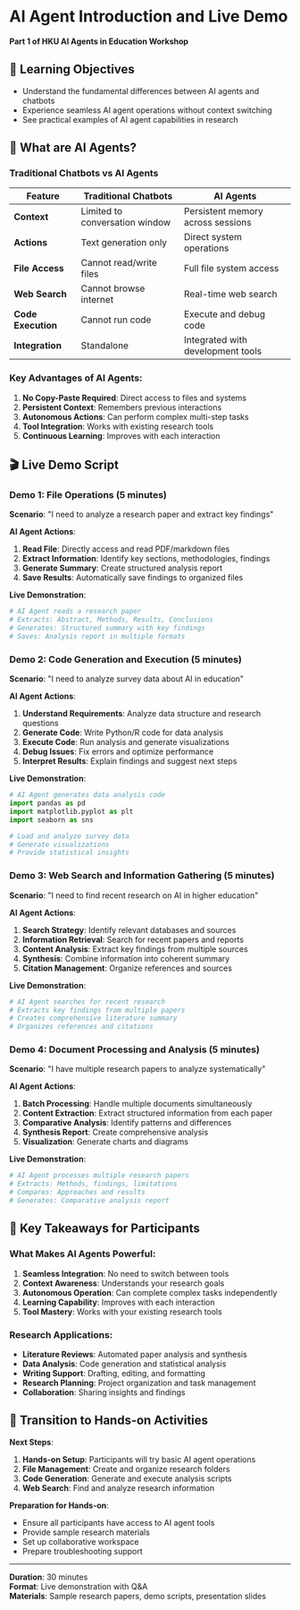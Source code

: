# AI Agent Introduction and Live Demo
**Part 1 of HKU AI Agents in Education Workshop**

## 🎯 Learning Objectives
- Understand the fundamental differences between AI agents and chatbots
- Experience seamless AI agent operations without context switching
- See practical examples of AI agent capabilities in research

## 🤖 What are AI Agents?

### Traditional Chatbots vs AI Agents

| Feature | Traditional Chatbots | AI Agents |
|---------|---------------------|-----------|
| **Context** | Limited to conversation window | Persistent memory across sessions |
| **Actions** | Text generation only | Direct system operations |
| **File Access** | Cannot read/write files | Full file system access |
| **Web Search** | Cannot browse internet | Real-time web search |
| **Code Execution** | Cannot run code | Execute and debug code |
| **Integration** | Standalone | Integrated with development tools |

### Key Advantages of AI Agents:
1. **No Copy-Paste Required**: Direct access to files and systems
2. **Persistent Context**: Remembers previous interactions
3. **Autonomous Actions**: Can perform complex multi-step tasks
4. **Tool Integration**: Works with existing research tools
5. **Continuous Learning**: Improves with each interaction

## 🎬 Live Demo Script

### Demo 1: File Operations (5 minutes)
**Scenario**: "I need to analyze a research paper and extract key findings"

**AI Agent Actions**:
1. **Read File**: Directly access and read PDF/markdown files
2. **Extract Information**: Identify key sections, methodologies, findings
3. **Generate Summary**: Create structured analysis report
4. **Save Results**: Automatically save findings to organized files

**Live Demonstration**:
```python
# AI Agent reads a research paper
# Extracts: Abstract, Methods, Results, Conclusions
# Generates: Structured summary with key findings
# Saves: Analysis report in multiple formats
```

### Demo 2: Code Generation and Execution (5 minutes)
**Scenario**: "I need to analyze survey data about AI in education"

**AI Agent Actions**:
1. **Understand Requirements**: Analyze data structure and research questions
2. **Generate Code**: Write Python/R code for data analysis
3. **Execute Code**: Run analysis and generate visualizations
4. **Debug Issues**: Fix errors and optimize performance
5. **Interpret Results**: Explain findings and suggest next steps

**Live Demonstration**:
```python
# AI Agent generates data analysis code
import pandas as pd
import matplotlib.pyplot as plt
import seaborn as sns

# Load and analyze survey data
# Generate visualizations
# Provide statistical insights
```

### Demo 3: Web Search and Information Gathering (5 minutes)
**Scenario**: "I need to find recent research on AI in higher education"

**AI Agent Actions**:
1. **Search Strategy**: Identify relevant databases and sources
2. **Information Retrieval**: Search for recent papers and reports
3. **Content Analysis**: Extract key findings from multiple sources
4. **Synthesis**: Combine information into coherent summary
5. **Citation Management**: Organize references and sources

**Live Demonstration**:
```python
# AI Agent searches for recent research
# Extracts key findings from multiple papers
# Creates comprehensive literature summary
# Organizes references and citations
```

### Demo 4: Document Processing and Analysis (5 minutes)
**Scenario**: "I have multiple research papers to analyze systematically"

**AI Agent Actions**:
1. **Batch Processing**: Handle multiple documents simultaneously
2. **Content Extraction**: Extract structured information from each paper
3. **Comparative Analysis**: Identify patterns and differences
4. **Synthesis Report**: Create comprehensive analysis
5. **Visualization**: Generate charts and diagrams

**Live Demonstration**:
```python
# AI Agent processes multiple research papers
# Extracts: Methods, findings, limitations
# Compares: Approaches and results
# Generates: Comparative analysis report
```

## 🎯 Key Takeaways for Participants

### What Makes AI Agents Powerful:
1. **Seamless Integration**: No need to switch between tools
2. **Context Awareness**: Understands your research goals
3. **Autonomous Operation**: Can complete complex tasks independently
4. **Learning Capability**: Improves with each interaction
5. **Tool Mastery**: Works with your existing research tools

### Research Applications:
- **Literature Reviews**: Automated paper analysis and synthesis
- **Data Analysis**: Code generation and statistical analysis
- **Writing Support**: Drafting, editing, and formatting
- **Research Planning**: Project organization and task management
- **Collaboration**: Sharing insights and findings

## 🔄 Transition to Hands-on Activities

**Next Steps**:
1. **Hands-on Setup**: Participants will try basic AI agent operations
2. **File Management**: Create and organize research folders
3. **Code Generation**: Generate and execute analysis scripts
4. **Web Search**: Find and analyze research information

**Preparation for Hands-on**:
- Ensure all participants have access to AI agent tools
- Provide sample research materials
- Set up collaborative workspace
- Prepare troubleshooting support

---

**Duration**: 30 minutes  
**Format**: Live demonstration with Q&A  
**Materials**: Sample research papers, demo scripts, presentation slides
